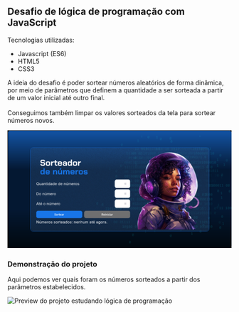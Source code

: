 ## Desafio de lógica de programação com JavaScript

Tecnologias utilizadas: 
* Javascript (ES6) 
* HTML5
* CSS3

A ideia do desafio é poder sortear números aleatórios de forma dinâmica, por meio de parâmetros que definem a quantidade a ser sorteada a partir de um valor inicial até outro final.<br>
<br>
Conseguimos também limpar os valores sorteados da tela para sortear números novos.

![ Preview do projeto estudando lógica de programação](/img/preview-sorteador.png)

### Demonstração do projeto

Aqui podemos ver quais foram os números sorteados a partir dos parâmetros estabelecidos.

![Preview do projeto estudando lógica de programação](assets/project-preview-2.png)
